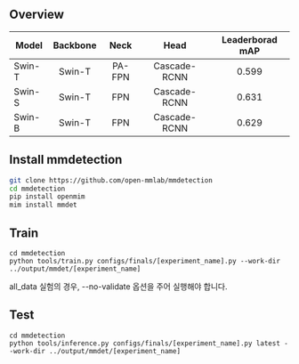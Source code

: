 ## Overview

|Model|Backbone|Neck|Head|Leaderborad mAP|
|---|:---:|:---:|:---:|:---:|
|Swin-T|Swin-T|PA-FPN|Cascade-RCNN|0.599|
|Swin-S|Swin-T|FPN|Cascade-RCNN|0.631|
|Swin-B|Swin-T|FPN|Cascade-RCNN|0.629|

## Install mmdetection
```bash
git clone https://github.com/open-mmlab/mmdetection
cd mmdetection
pip install openmim
mim install mmdet
```

## Train
```
cd mmdetection
python tools/train.py configs/finals/[experiment_name].py --work-dir ../output/mmdet/[experiment_name]
```
all_data 실험의 경우, --no-validate 옵션을 주어 실행해야 합니다. 

## Test
```
cd mmdetection
python tools/inference.py configs/finals/[experiment_name].py latest --work-dir ../output/mmdet/[experiment_name]
```
